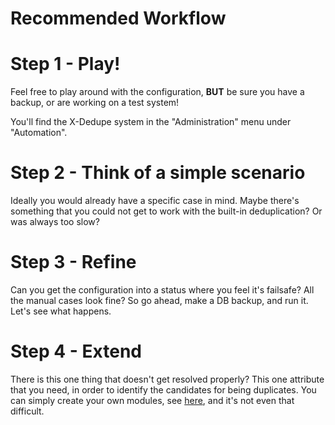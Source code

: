 # Recommended Workflow

# Step 1 - Play!

Feel free to play around with the configuration, **BUT** be sure
you have a backup, or are working on a test system!

You'll find the X-Dedupe system in the "Administration" menu under
"Automation".

# Step 2 - Think of a simple scenario

Ideally you would already have a specific case in mind. Maybe
there's something that you could not get to work with the built-in 
deduplication? Or was always too slow?

# Step 3 - Refine

Can you get the configuration into a status where you feel it's
failsafe? All the manual cases look fine? So go ahead, make a DB backup,
and run it. Let's see what happens.

# Step 4 - Extend

There is this one thing that doesn't get resolved properly? This one 
attribute that you need, in order to identify the candidates 
for being duplicates. You can simply create your own modules, 
see [here](extensibility.md), and it's not even that difficult.



